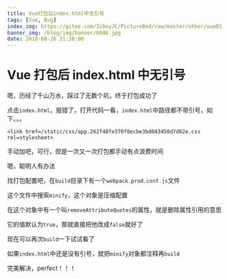 ```yaml
---
title: Vue打包后index.html中无引号
tags: [Vue, Bug]
index_img: https://gitee.com/IsboyJC/PictureBed/raw/master/other/vue01.jpg
banner_img: /blog/img/banner/b046.jpg
date: 2018-08-26 21:20:00
---
```


# Vue 打包后 index.html 中无引号

嗯，历经了千山万水，踩过了无数个坑，终于打包成功了

点击`index.html`，报错了，打开代码一看，`index.html`中路径都不带引号，如下。。。

`<link href=/static/css/app.262f48fe370f0ecbe3bd043450d7d62e.css rel=stylesheet>`

手动加吧，可行，但是一次又一次打包都手动有点浪费时间

嗯，聪明人有办法

找打包配置吧，在`build`目录下有一个`webpack.prod.conf.js`文件

这个文件中搜索`minify`，这个对象是压缩配置

在这个对象中有一个叫`removeAttributeQuotes`的属性，就是删除属性引用的意思

它的值默认为`true`，那就直接把他改成`false`就好了

现在可以再次`build`一下试试看了

如果`index.html`中还是没有引号，就把`minify`对象都注释再`build`

完美解决，perfect！！！
